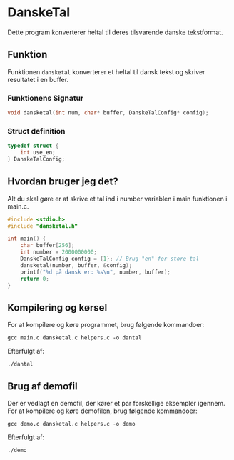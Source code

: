 # DanskeTal

Dette program konverterer heltal til deres tilsvarende danske tekstformat.

## Funktion

Funktionen `dansketal` konverterer et heltal til dansk tekst og skriver resultatet i en buffer.

### Funktionens Signatur

```c
void dansketal(int num, char* buffer, DanskeTalConfig* config);
```

### Struct definition

```c
typedef struct {
    int use_en;
} DanskeTalConfig;
```

## Hvordan bruger jeg det?

Alt du skal gøre er at skrive et tal ind i number variablen i main funktionen i main.c.

```c
#include <stdio.h>
#include "dansketal.h"

int main() {
    char buffer[256];
    int number = 2000000000;
    DanskeTalConfig config = {1}; // Brug "en" for store tal
    dansketal(number, buffer, &config);
    printf("%d på dansk er: %s\n", number, buffer);
    return 0;
}
```

## Kompilering og kørsel

For at kompilere og køre programmet, brug følgende kommandoer:

```
gcc main.c dansketal.c helpers.c -o dantal
```

Efterfulgt af:

```
./dantal
```

## Brug af demofil

Der er vedlagt en demofil, der kører et par forskellige eksempler igennem.
For at kompilere og køre demofilen, brug følgende kommandoer:

```
gcc demo.c dansketal.c helpers.c -o demo
```

Efterfulgt af:

```
./demo
```
